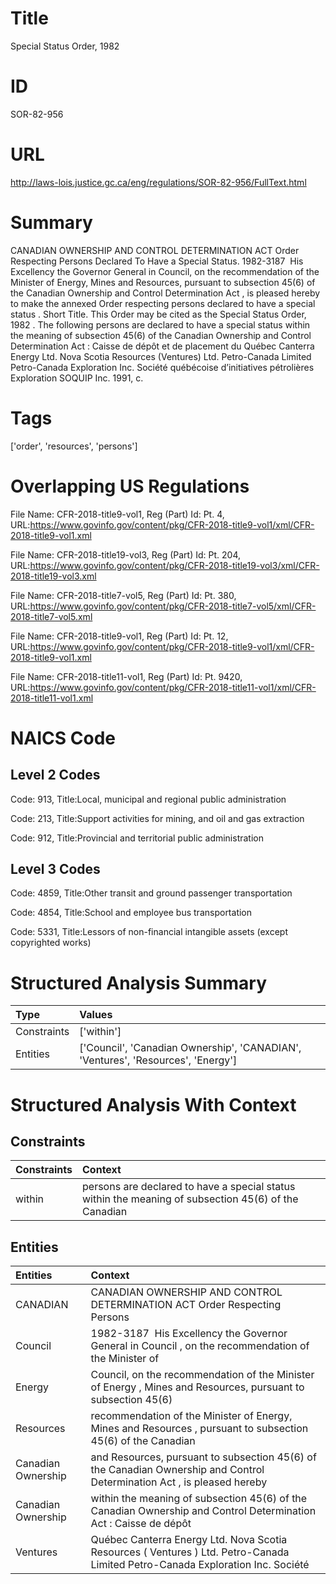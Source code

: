 # Title
Special Status Order, 1982


# ID
SOR-82-956

# URL
http://laws-lois.justice.gc.ca/eng/regulations/SOR-82-956/FullText.html


# Summary
CANADIAN OWNERSHIP AND CONTROL DETERMINATION ACT Order Respecting Persons Declared To Have a Special Status.
1982-3187  His Excellency the Governor General in Council, on the recommendation of the Minister of Energy, Mines and Resources, pursuant to subsection 45(6) of the  Canadian Ownership and Control Determination Act , is pleased hereby to make the annexed  Order respecting persons declared to have a special status .
Short Title.
This Order may be cited as the  Special Status Order, 1982 .
The following persons are declared to have a special status within the meaning of subsection 45(6) of the  Canadian Ownership and Control Determination Act : Caisse de dépôt et de placement du Québec Canterra Energy Ltd. Nova Scotia Resources (Ventures) Ltd. Petro-Canada Limited Petro-Canada Exploration Inc. Société québécoise d’initiatives pétrolières Exploration SOQUIP Inc. 1991, c.


# Tags
['order', 'resources', 'persons']


# Overlapping US Regulations
File Name: CFR-2018-title9-vol1, Reg (Part) Id: Pt. 4, URL:https://www.govinfo.gov/content/pkg/CFR-2018-title9-vol1/xml/CFR-2018-title9-vol1.xml

File Name: CFR-2018-title19-vol3, Reg (Part) Id: Pt. 204, URL:https://www.govinfo.gov/content/pkg/CFR-2018-title19-vol3/xml/CFR-2018-title19-vol3.xml

File Name: CFR-2018-title7-vol5, Reg (Part) Id: Pt. 380, URL:https://www.govinfo.gov/content/pkg/CFR-2018-title7-vol5/xml/CFR-2018-title7-vol5.xml

File Name: CFR-2018-title9-vol1, Reg (Part) Id: Pt. 12, URL:https://www.govinfo.gov/content/pkg/CFR-2018-title9-vol1/xml/CFR-2018-title9-vol1.xml

File Name: CFR-2018-title11-vol1, Reg (Part) Id: Pt. 9420, URL:https://www.govinfo.gov/content/pkg/CFR-2018-title11-vol1/xml/CFR-2018-title11-vol1.xml




# NAICS Code
## Level 2 Codes
Code: 913, Title:Local, municipal and regional public administration

Code: 213, Title:Support activities for mining, and oil and gas extraction

Code: 912, Title:Provincial and territorial public administration




## Level 3 Codes
Code: 4859, Title:Other transit and ground passenger transportation

Code: 4854, Title:School and employee bus transportation

Code: 5331, Title:Lessors of non-financial intangible assets (except copyrighted works)







# Structured Analysis Summary
| Type        | Values                                                                           |
|:------------|:---------------------------------------------------------------------------------|
| Constraints | ['within']                                                                       |
| Entities    | ['Council', 'Canadian Ownership', 'CANADIAN', 'Ventures', 'Resources', 'Energy'] |


# Structured Analysis With Context
 


## Constraints
| Constraints   | Context                                                                                              |
|:--------------|:-----------------------------------------------------------------------------------------------------|
| within        | persons are declared to have a special status within the meaning of subsection 45(6) of the Canadian |


## Entities
| Entities           | Context                                                                                                                        |
|:-------------------|:-------------------------------------------------------------------------------------------------------------------------------|
| CANADIAN           | CANADIAN OWNERSHIP AND CONTROL DETERMINATION ACT Order Respecting Persons                                                      |
| Council            | 1982-3187  His Excellency the Governor General in  Council , on the recommendation of the Minister of                          |
| Energy             | Council, on the recommendation of the Minister of Energy , Mines and Resources, pursuant to subsection 45(6)                   |
| Resources          | recommendation of the Minister of Energy, Mines and Resources , pursuant to subsection 45(6) of the Canadian                   |
| Canadian Ownership | and Resources, pursuant to subsection 45(6) of the Canadian Ownership and Control Determination Act , is pleased hereby        |
| Canadian Ownership | within the meaning of subsection 45(6) of the Canadian Ownership and Control Determination Act : Caisse de dépôt               |
| Ventures           | Québec Canterra Energy Ltd. Nova Scotia Resources ( Ventures ) Ltd. Petro-Canada Limited Petro-Canada Exploration Inc. Société |


